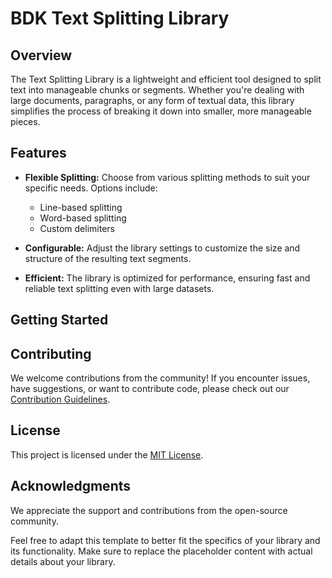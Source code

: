
# BDK Text Splitting Library


## Overview

The Text Splitting Library is a lightweight and efficient tool designed to split text into manageable chunks or segments. Whether you're dealing with large documents, paragraphs, or any form of textual data, this library simplifies the process of breaking it down into smaller, more manageable pieces.

## Features

- **Flexible Splitting:** Choose from various splitting methods to suit your specific needs. Options include:
  - Line-based splitting
  - Word-based splitting
  - Custom delimiters

- **Configurable:** Adjust the library settings to customize the size and structure of the resulting text segments.

- **Efficient:** The library is optimized for performance, ensuring fast and reliable text splitting even with large datasets.

## Getting Started


## Contributing

We welcome contributions from the community! If you encounter issues, have suggestions, or want to contribute code, please check out our [Contribution Guidelines](CONTRIBUTING.md).

## License

This project is licensed under the [MIT License](LICENSE.md).

## Acknowledgments

We appreciate the support and contributions from the open-source community.



Feel free to adapt this template to better fit the specifics of your library and its functionality. Make sure to replace the placeholder content with actual details about your library.
